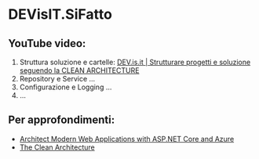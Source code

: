 # DEVisIT.SiFatto

## YouTube video:

1. Struttura soluzione e cartelle: [DEV.is.it | Strutturare progetti e soluzione seguendo la CLEAN ARCHITECTURE](https://youtu.be/z7zAqXbWWlo)
2. Repository e Service ...
3. Configurazione e Logging ...
4. ...


## Per approfondimenti:

- [Architect Modern Web Applications with ASP.NET Core and Azure](https://docs.microsoft.com/en-us/dotnet/architecture/modern-web-apps-azure/?WT.mc_id=DT-MVP-4021952 )
- [The Clean Architecture](https://blog.cleancoder.com/uncle-bob/2012/08/13/the-clean-architecture.html)
